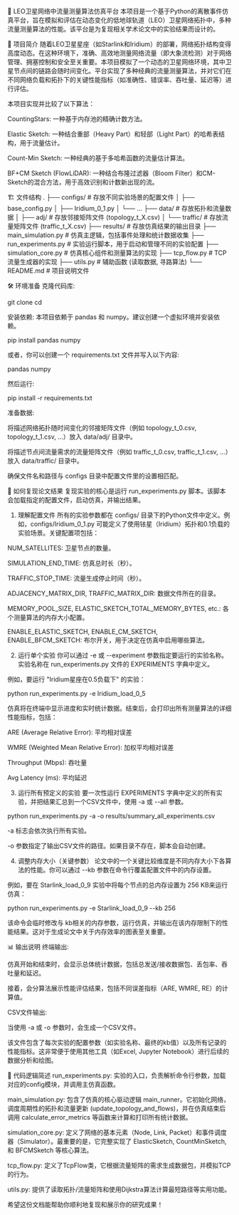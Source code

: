 🚀 LEO卫星网络中流量测量算法仿真平台
本项目是一个基于Python的离散事件仿真平台，旨在模拟和评估在动态变化的低地球轨道（LEO）卫星网络拓扑中，多种流量测量算法的性能。该平台是为复现相关学术论文中的实验结果而设计的。

📝 项目简介
随着LEO卫星星座（如Starlink和Iridium）的部署，网络拓扑结构变得高度动态。在这种环境下，准确、高效地测量网络流量（即大象流检测）对于网络管理、拥塞控制和安全至关重要。本项目模拟了一个动态的卫星网络环境，其中卫星节点间的链路会随时间变化。平台实现了多种经典的流量测量算法，并对它们在不同网络负载和拓扑下的关键性能指标（如准确性、错误率、吞吐量、延迟等）进行评估。

本项目实现并比较了以下算法：

CountingStars: 一种基于内存池的精确计数方法。

Elastic Sketch: 一种结合重部（Heavy Part）和轻部（Light Part）的哈希表结构，用于流量估计。

Count-Min Sketch: 一种经典的基于多哈希函数的流量估计算法。

BF+CM Sketch (FlowLiDAR): 一种结合布隆过滤器（Bloom Filter）和CM-Sketch的混合方法，用于高效识别和计数新出现的流。

🏗️ 文件结构
.
├── configs/                  # 存放不同实验场景的配置文件
│   ├── base_config.py
│   ├── Iridium_0_1.py
│   └── ...
├── data/                     # 存放拓扑和流量数据
│   ├── adj/                  # 存放邻接矩阵文件 (topology_t_X.csv)
│   └── traffic/              # 存放流量矩阵文件 (traffic_t_X.csv)
├── results/                  # 存放仿真结果的输出目录
├── main_simulation.py        # 仿真主逻辑，包括事件处理和统计数据收集
├── run_experiments.py        # 实验运行脚本，用于启动和管理不同的实验配置
├── simulation_core.py        # 仿真核心组件和测量算法的实现
├── tcp_flow.py               # TCP流量生成器的实现
├── utils.py                  # 辅助函数 (读取数据, 寻路算法)
└── README.md                 # 项目说明文件

🛠️ 环境准备
克隆代码库:

git clone <your-repository-url>
cd <your-repository-name>

安装依赖:
本项目依赖于 pandas 和 numpy。建议创建一个虚拟环境并安装依赖。

pip install pandas numpy

或者，你可以创建一个 requirements.txt 文件并写入以下内容:

pandas
numpy

然后运行:

pip install -r requirements.txt

准备数据:

将描述网络拓扑随时间变化的邻接矩阵文件（例如 topology_t_0.csv, topology_t_1.csv, ...）放入 data/adj/ 目录中。

将描述节点间流量需求的流量矩阵文件（例如 traffic_t_0.csv, traffic_t_1.csv, ...）放入 data/traffic/ 目录中。

确保文件名和路径与 configs 目录中配置文件里的设置相匹配。

🔬 如何复现论文结果
复现实验的核心是运行 run_experiments.py 脚本。该脚本会加载指定的配置文件，启动仿真，并输出结果。

1. 理解配置文件
所有的实验参数都在 configs/ 目录下的Python文件中定义。例如，configs/Iridium_0_1.py 可能定义了使用铱星（Iridium）拓扑和0.1负载的实验场景。关键配置项包括：

NUM_SATELLITES: 卫星节点的数量。

SIMULATION_END_TIME: 仿真总时长（秒）。

TRAFFIC_STOP_TIME: 流量生成停止时间（秒）。

ADJACENCY_MATRIX_DIR, TRAFFIC_MATRIX_DIR: 数据文件所在的目录。

MEMORY_POOL_SIZE, ELASTIC_SKETCH_TOTAL_MEMORY_BYTES, etc.: 各个测量算法的内存大小配置。

ENABLE_ELASTIC_SKETCH, ENABLE_CM_SKETCH, ENABLE_BFCM_SKETCH: 布尔开关，用于决定在仿真中启用哪些算法。

2. 运行单个实验
你可以通过 -e 或 --experiment 参数指定要运行的实验名称。实验名称在 run_experiments.py 文件的 EXPERIMENTS 字典中定义。

例如，要运行 "Iridium星座在0.5负载下" 的实验：

python run_experiments.py -e Iridium_load_0_5

仿真将在终端中显示进度和实时统计数据。结束后，会打印出所有测量算法的详细性能指标，包括：

ARE (Average Relative Error): 平均相对误差

WMRE (Weighted Mean Relative Error): 加权平均相对误差

Throughput (Mbps): 吞吐量

Avg Latency (ms): 平均延迟

3. 运行所有预定义的实验
要一次性运行 EXPERIMENTS 字典中定义的所有实验，并把结果汇总到一个CSV文件中，使用 -a 或 --all 参数。

python run_experiments.py -a -o results/summary_all_experiments.csv

-a 标志会依次执行所有实验。

-o 参数指定了输出CSV文件的路径。如果目录不存在，脚本会自动创建。

4. 调整内存大小（关键参数）
论文中的一个关键比较维度是不同内存大小下各算法的性能。你可以通过 --kb 参数在命令行覆盖配置文件中的内存设置。

例如，要在 Starlink_load_0_9 实验中将每个节点的总内存设置为 256 KB来运行仿真：

python run_experiments.py -e Starlink_load_0_9 --kb 256

该命令会临时修改与 kb相关的内存参数，运行仿真，并输出在该内存限制下的性能结果。这对于生成论文中关于内存效率的图表至关重要。

📊 输出说明
终端输出:

仿真开始和结束时，会显示总体统计数据，包括总发送/接收数据包、丢包率、吞吐量和延迟。

接着，会分算法展示性能评估结果，包括不同误差指标（ARE, WMRE, RE）的计算值。

CSV文件输出:

当使用 -a 或 -o 参数时，会生成一个CSV文件。

该文件包含了每次实验的配置参数（如实验名称、最终的kb值）以及所有记录的性能指标。这非常便于使用其他工具（如Excel, Jupyter Notebook）进行后续的数据分析和绘图。

🧠 代码逻辑简述
run_experiments.py: 实验的入口，负责解析命令行参数，加载对应的config模块，并调用主仿真函数。

main_simulation.py: 包含了仿真的核心驱动逻辑 main_runner。它初始化网络，调度周期性的拓扑和流量更新 (update_topology_and_flows)，并在仿真结束后调用 calculate_error_metrics 等函数来计算和打印所有统计数据。

simulation_core.py: 定义了网络的基本元素（Node, Link, Packet）和事件调度器（Simulator）。最重要的是，它完整实现了 ElasticSketch, CountMinSketch, 和 BFCMSketch 等核心算法。

tcp_flow.py: 定义了TcpFlow类，它根据流量矩阵的需求生成数据包，并模拟TCP的行为。

utils.py: 提供了读取拓扑/流量矩阵和使用Dijkstra算法计算最短路径等实用功能。

希望这份文档能帮助你顺利地复现和展示你的研究成果！
